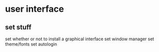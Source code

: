 # user interface

## set stuff

set whether or not to install a graphical interface
set window manager
set theme/fonts
set autologin
